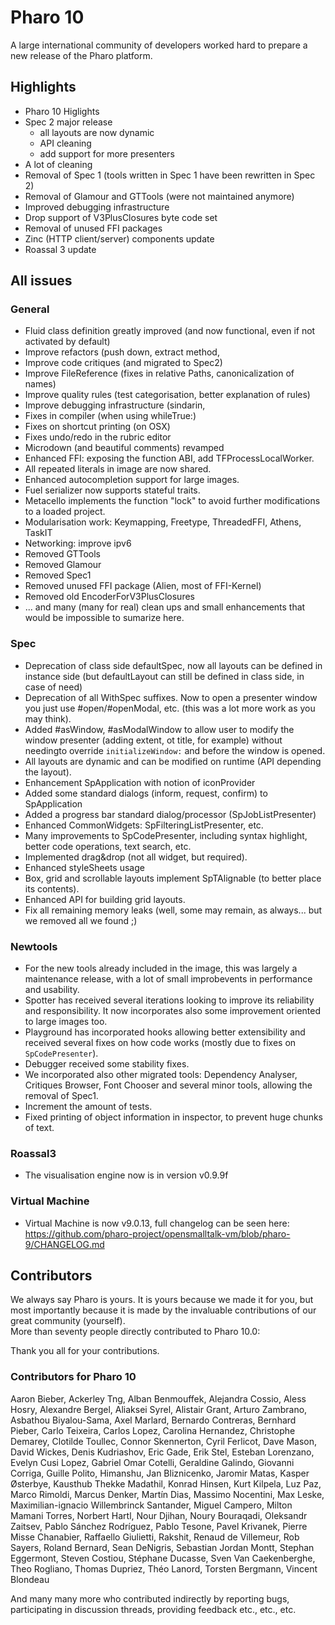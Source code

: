 # Pharo 10

A large international community of developers worked hard to prepare a new release of the Pharo platform.

## Highlights

- Pharo 10 Higlights
- Spec 2 major release	
	- all layouts are now dynamic
	- API cleaning	
	- add support for more presenters
- A lot of cleaning
- Removal of Spec 1 (tools written in Spec 1 have been rewritten in Spec 2)
- Removal of Glamour and GTTools (were not maintained anymore)
- Improved debugging infrastructure
- Drop support of V3PlusClosures byte code set
- Removal of unused FFI packages
- Zinc (HTTP client/server) components update
- Roassal 3 update

## All issues

### General

- Fluid class definition greatly improved (and now functional, even if not activated by default)
- Improve refactors (push down, extract method, 
- Improve code critiques (and migrated to Spec2)
- Improve FileReference (fixes in relative Paths, canonicalization of names)
- Improve quality rules (test categorisation, better explanation of rules) 
- Improve debugging infrastructure (sindarin, 
- Fixes in compiler (when using whileTrue:)
- Fixes on shortcut printing (on OSX)
- Fixes undo/redo in the rubric editor
- Microdown (and beautiful comments) revamped
- Enhanced FFI: exposing the function ABI, add TFProcessLocalWorker.
- All repeated literals in image are now shared.
- Enhanced autocompletion support for large images.
- Fuel serializer now supports stateful traits.
- Metacello implements the function "lock" to avoid further modifications to a loaded project.
- Modularisation work: Keymapping, Freetype, ThreadedFFI, Athens, TaskIT
- Networking: improve ipv6
- Removed GTTools
- Removed Glamour
- Removed Spec1
- Removed unused FFI package (Alien, most of FFI-Kernel)
- Removed old EncoderForV3PlusClosures
- ... and many (many for real) clean ups and small enhancements that would be impossible to sumarize here.

### Spec

- Deprecation of class side defaultSpec, now all layouts can be defined in instance side (but defaultLayout can still be defined in class side, in case of need)
- Deprecation of all WithSpec suffixes. Now to open a presenter window you just use #open/#openModal, etc. (this was a lot more work as you may think).
- Added #asWindow, #asModalWindow to allow user to modify the window presenter (adding extent, ot title, for example) without needingto override `initializeWindow:` and before the window is opened.
- All layouts are dynamic and can be modified on runtime (API depending the layout). 
- Enhancement SpApplication with notion of iconProvider
- Added some standard dialogs (inform, request, confirm) to SpApplication
- Added a progress bar standard dialog/processor (SpJobListPresenter)
- Enhanced CommonWidgets: SpFilteringListPresenter, etc.
- Many improvements to SpCodePresenter, including syntax highlight, better code operations, text search, etc. 
- Implemented drag&drop (not all widget, but required).
- Enhanced styleSheets usage
- Box, grid and scrollable layouts implement SpTAlignable (to better place its contents).
- Enhanced API for building grid layouts.
- Fix all remaining memory leaks (well, some may remain, as always... but we removed all we found ;)
 
### Newtools

- For the new tools already included in the image, this was largely a maintenance release, with a lot of small improbevents in performance and usability.
- Spotter has received several iterations looking to improve its reliability and responsibility. It now incorporates also some improvement oriented to large images too.
- Playground has incorporated hooks allowing better extensibility and received several fixes on how code works (mostly due to fixes on `SpCodePresenter`).
- Debugger received some stability fixes. 
- We incorporated also other migrated tools: Dependency Analyser, Critiques Browser, Font Chooser and several minor tools, allowing the removal of Spec1.
- Increment the amount of tests.
- Fixed printing of object information in inspector, to prevent huge chunks of text.
 
### Roassal3

- The visualisation engine now is in version v0.9.9f

### Virtual Machine

- Virtual Machine is now v9.0.13, full changelog can be seen here: https://github.com/pharo-project/opensmalltalk-vm/blob/pharo-9/CHANGELOG.md

## Contributors

We always say Pharo is yours. It is yours because we made it for you, but most importantly because it is made by the invaluable contributions of our great community (yourself).  
More than seventy people directly contributed to Pharo 10.0:  

Thank you all for your contributions.

### Contributors for Pharo 10

Aaron Bieber, Ackerley Tng, Alban Benmouffek, Alejandra Cossio, Aless Hosry, Alexandre Bergel, Aliaksei Syrel, Alistair Grant, Arturo Zambrano, Asbathou Biyalou-Sama, Axel Marlard, Bernardo Contreras, Bernhard Pieber, Carlo Teixeira, Carlos Lopez, Carolina Hernandez, Christophe Demarey, Clotilde Toullec, Connor Skennerton, Cyril Ferlicot, Dave Mason, David Wickes, Denis Kudriashov, Eric Gade, Erik Stel, Esteban Lorenzano, Evelyn Cusi Lopez, Gabriel Omar Cotelli, Geraldine Galindo, Giovanni Corriga, Guille Polito, Himanshu, Jan Bliznicenko, Jaromir Matas, Kasper Østerbye, Kausthub Thekke Madathil, Konrad Hinsen, Kurt Kilpela, Luz Paz, Marco Rimoldi, Marcus Denker, Martín Dias, Massimo Nocentini, Max Leske, Maximilian-ignacio Willembrinck Santander, Miguel Campero, Milton Mamani Torres, Norbert Hartl, Nour Djihan, Noury Bouraqadi, Oleksandr Zaitsev, Pablo Sánchez Rodríguez, Pablo Tesone, Pavel Krivanek, Pierre Misse Chanabier, Raffaello Giulietti, Rakshit, Renaud de Villemeur, Rob Sayers, Roland Bernard, Sean DeNigris, Sebastian Jordan Montt, Stephan Eggermont, Steven Costiou, Stéphane Ducasse, Sven Van Caekenberghe, Theo Rogliano, Thomas Dupriez, Théo Lanord, Torsten Bergmann, Vincent Blondeau

And many many more who contributed indirectly by reporting bugs, participating in discussion threads, providing feedback etc., etc., etc.


